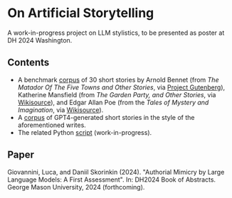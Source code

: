 # On Artificial Storytelling

A work-in-progress project on LLM stylistics, to be presented as poster at DH 2024 Washington.

## Contents
* A benchmark [corpus](/benchmark-corpus) of 30 short stories by Arnold Bennet (from _The Matador Of The Five Towns and Other Stories_, via [Project Gutenberg](https://www.gutenberg.org/files/12995/12995-h/12995-h.htm)), Katherine Mansfield (from _The Garden Party, and Other Stories_, via [Wikisource](https://en.wikisource.org/wiki/The_Garden_Party,_and_Other_Stories)), and Edgar Allan Poe (from the _Tales of Mystery and Imagination_, via [Wikisource](https://en.wikisource.org/wiki/Poe%27s_Tales_of_Mystery_and_Imagination)).
* A [corpus](/generated-corpus) of GPT4-generated short stories in the style of the aforementioned writes.
* The related Python [script](code/AI_storyteller_clean.ipynb) (work-in-progress).

## Paper
Giovannini, Luca, and Daniil Skorinkin (2024). "Authorial Mimicry by Large Language Models: A First Assessment". In: DH2024 Book of Abstracts. George Mason University, 2024 (forthcoming). 
